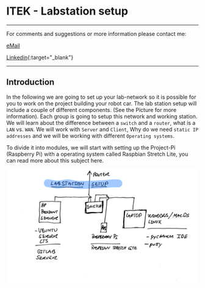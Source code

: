 # ITEK - Labstation setup

______
For comments and suggestions or more information please contact me:

[eMail](mailto:hans@eaaa.dk)

[Linkedin](https://www.linkedin.com/in/hansjeppesen/){:target="_blank"}

______

## <span>Introduction</span>

In the following we are going to set up your lab-network so it is possible for you to work on the project building your robot car. The lab station setup will include a couple of different components. (See the Picture for more information). Each group is going to setup this network and working station. We will learn about the difference between a ```switch``` and a ```router```, what is a ```LAN``` vs. ```WAN```. We will work with ```Server``` and ```Client```, Why do we need ```static IP addresses``` and we will be working with different ```Operating systems```.

To divide it into modules, we will start with setting up the Project-Pi (Raspberry Pi) with a operating system called Raspbian Stretch Lite, you can read more about this subject here.


![labstation setup](https://github.com/hanshenrikjeppesen/Labstation_setup/blob/master/docs/images/pic01.PNG?raw=true)

